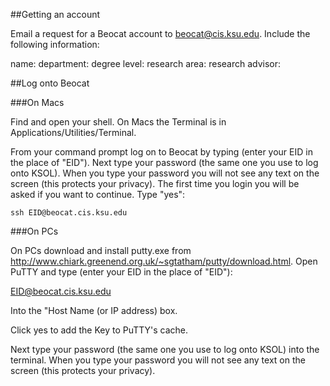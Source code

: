 ##Getting an account

Email a request for a Beocat account to beocat@cis.ksu.edu. Include the following information:


name: 
department: 
degree level: 
research area:
research advisor: 

##Log onto Beocat

###On Macs 

Find and open your shell. On Macs the Terminal is in Applications/Utilities/Terminal. 


From your command prompt log on to Beocat by typing (enter your EID in the place of "EID"). Next type your password (the same one you use to log onto KSOL). When you type your password you will not see any text on the screen (this protects your privacy). 
 The first time you login you will be asked if you want to continue. Type "yes":


    ssh EID@beocat.cis.ksu.edu



###On PCs

On PCs download and install putty.exe from http://www.chiark.greenend.org.uk/~sgtatham/putty/download.html. Open PuTTY and type (enter your EID in the place of "EID"):

  EID@beocat.cis.ksu.edu
  
Into the "Host Name (or IP address) box.

Click yes to add the Key to PuTTY's cache.


Next type your password (the same one you use to log onto KSOL) into the terminal. When you type your password you will not see any text on the screen (this protects your privacy). 






